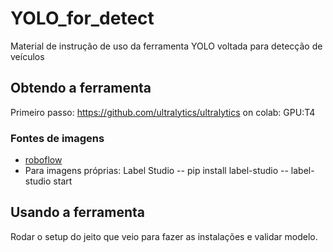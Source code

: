 # YOLO_for_detect
Material de instrução de uso da ferramenta YOLO voltada para detecção de veículos
## Obtendo a ferramenta
Primeiro passo: https://github.com/ultralytics/ultralytics
on colab: GPU:T4
### Fontes de imagens
- [roboflow](https://roboflow.com/)
- Para imagens próprias: Label Studio
-- pip install label-studio
--  label-studio start
## Usando a ferramenta
Rodar o setup do jeito que veio para fazer as instalações e validar modelo.

